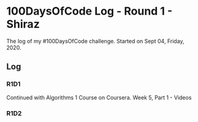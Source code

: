 # 100DaysOfCode Log - Round 1 - Shiraz

The log of my #100DaysOfCode challenge. Started on Sept 04, Friday, 2020.

## Log

### R1D1 
Continued with Algorithms 1 Course on Coursera. Week 5, Part 1 - Videos

### R1D2
